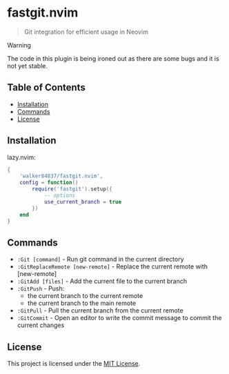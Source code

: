 # fastgit.nvim

> Git integration for efficient usage in Neovim

> [!WARNING]
> The code in this plugin is being ironed out as there are some bugs and it is not yet stable.

## Table of Contents

- [Installation](#installation)
- [Commands](#commands)
- [License](#license)

## Installation

lazy.nvim:
```lua
{
    'walker84837/fastgit.nvim',
    config = function()
        require('fastgit').setup({
            -- options
            use_current_branch = true
        })
    end
}
```

## Commands

- `:Git [command]` - Run git command in the current directory
- `:GitReplaceRemote [new-remote]` - Replace the current remote with [new-remote]
- `:GitAdd [files]` - Add the current file to the current branch
- `:GitPush` - Push:
  - the current branch to the current remote
  - the current branch to the main remote
- `:GitPull` - Pull the current branch from the current remote
- `:GitCommit` - Open an editor to write the commit message to commit the current changes

## License

This project is licensed under the [MIT License](LICENSE).
